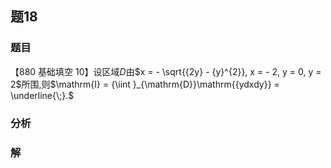 ## 题18
### 题目
【880 基础填空 10】设区域$D$由$x =  - \sqrt{{2y} - {y}^{2}}, x =  - 2, y = 0, y = 2$所围,则$\mathrm{I} = {\iint }_{\mathrm{D}}\mathrm{{ydxdy}} = \underline{\;}.$
### 分析

### 解